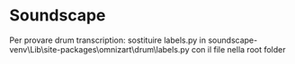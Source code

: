 # Soundscape
Per provare drum transcription: sostituire labels.py in soundscape-venv\Lib\site-packages\omnizart\drum\labels.py con il file nella root folder
